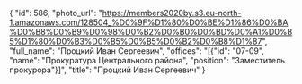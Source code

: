 {
    "id": 586,
    "photo_url": "https://members2020by.s3.eu-north-1.amazonaws.com/128504_%D0%9F%D1%80%D0%BE%D1%86%D0%BA%D0%B8%D0%B9%D0%98%D0%B2%D0%B0%D0%BD%D0%A1%D0%B5%D1%80%D0%B3%D0%B5%D0%B5%D0%B2%D0%B8%D1%87",
    "full_name": "Процкий Иван Сергеевич",
    "offices": "[{\"id\": \"07-09\", \"name\": \"Прокуратура Центрального района\", \"position\": \"Заместитель прокурора\"}]",
    "title": "Процкий Иван Сергеевич"
}